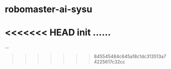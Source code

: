 # robomaster-ai-sysu
<<<<<<< HEAD
init ......
=======
...
>>>>>>> 845545484c645a18c1dc313513a74225617c32cc
